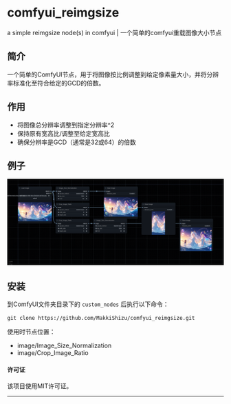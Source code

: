# comfyui_reimgsize
a simple reimgsize node(s) in comfyui | 一个简单的comfyui重载图像大小节点

## 简介
一个简单的ComfyUI节点，用于将图像按比例调整到给定像素量大小，并将分辨率标准化至符合给定的GCD的倍数。

## 作用
- 将图像总分辨率调整到指定分辨率^2
- 保持原有宽高比/调整至给定宽高比
- 确保分辨率是GCD（通常是32或64）的倍数

## 例子
![image](./workflow/workflow.png)

## 安装
到ComfyUI文件夹目录下的 `custom_nodes` 后执行以下命令：
```
git clone https://github.com/MakkiShizu/comfyui_reimgsize.git
```
使用时节点位置：
- image/Image_Size_Normalization
- image/Crop_Image_Ratio

#### 许可证
该项目使用MIT许可证。
<hr>